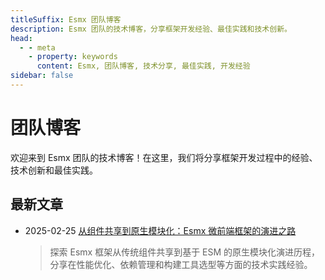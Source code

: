 ```yaml
---
titleSuffix: Esmx 团队博客
description: Esmx 团队的技术博客，分享框架开发经验、最佳实践和技术创新。
head:
  - - meta
    - property: keywords
      content: Esmx, 团队博客, 技术分享, 最佳实践, 开发经验
sidebar: false
---
```


# 团队博客

欢迎来到 Esmx 团队的技术博客！在这里，我们将分享框架开发过程中的经验、技术创新和最佳实践。

## 最新文章

- 2025-02-25 [从组件共享到原生模块化：Esmx 微前端框架的演进之路](./birth-of-esmx.md)
  > 探索 Esmx 框架从传统组件共享到基于 ESM 的原生模块化演进历程，分享在性能优化、依赖管理和构建工具选型等方面的技术实践经验。
